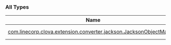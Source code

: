 

### All Types

| Name | Summary |
|---|---|
| [com.linecorp.clova.extension.converter.jackson.JacksonObjectMapper](../com.linecorp.clova.extension.converter.jackson/-jackson-object-mapper/index.md) | The jackson implementation of [com.linecorp.clova.extension.client.ObjectMapper](#) |
